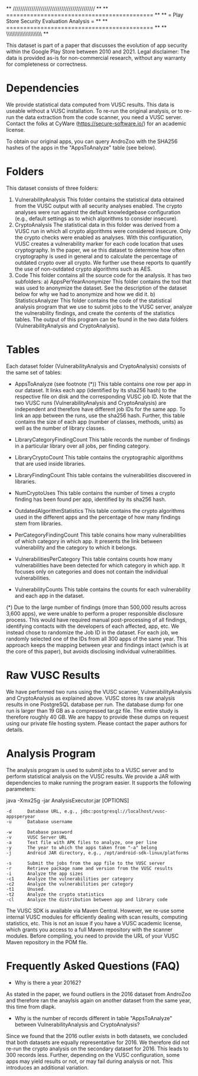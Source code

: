 ** //////////////////////////////////////////// **
** ===========================================  **
** = Play Store Security Evaluation Analysis =  **
** ===========================================  **
** \\\\\\\\\\\\\\\\\\\\\\\\\\\\\\\\\\\\\\\\\\\  **

This dataset is part of a paper that discusses the evolution of app security within the Google Play Store between 2010 and 2021.
Legal disclaimer: The data is provided as-is for non-commercial research, without any warranty for completeness or correctness.

Dependencies
=============

We provide statistical data computed from VUSC results. This data is useable without a VUSC installation. To re-run the original
analysis, or to re-run the data extraction from the code scanner, you need a VUSC server. Contact the folks at CyWare
(https://secure-software.io/) for an academic license.

To obtain our original apps, you can query AndroZoo with the SHA256 hashes of the apps in the "AppsToAnalyze" table (see below).

Folders
========

This dataset consists of three folders:

1. VulnerabilityAnalysis
    This folder contains the statistical data obtained from the VUSC output with all security analyses enabled. The crypto analyses
    were run against the default knowledgebase configuration (e.g., default settings as to which algorithms to consider insecure).
2. CryptoAnalysis
    The statistical data in this folder was derived from a VUSC run in which all crypto algorithms were considered insecure. Only
    the crypto checks were enabled as analyses. With this configuration, VUSC creates a vulnerability marker for each code location
    that uses cryptography. In the paper, we se this dataset to determine how often cryptography is used in general and to calculate
    the percentage of outdated crypto over all crypto. We further use these reports to quantify the use of non-outdated crypto
    algorithms such as AES.
3. Code
    This folder contains all the source code for the analysis. It has two subfolders:
    a) AppsPerYearAnonymizer
        This folder contains the tool that was used to anonymize the dataset. See the description of the dataset below for why we had
        to anonymize and how we did it.
    b) StatisticsAnalyzer
        This folder contains the code of the statistical analysis program that we use to submit jobs to the VUSC server, analyze the
        vulnerability findings, and create the contents of the statistics tables. The output of this program can be found in the two
        data folders (VulnerabilityAnalysis and CryptoAnalysis).

Tables
=======

Each dataset folder (VulnerabilityAnalysis and CryptoAnalysis) consists of the same set of tables:

* AppsToAnalyze (see footnote (*))
    This table contains one row per app in our dataset. It links each app (identified by its sha256 hash) to the respective file on
    disk and the corresponding VUSC job ID. Note that the two VUSC runs (VulnerabilityAnalysis and CryptoAnalysis) are independent
    and therefore have different job IDs for the same app. To link an app between the runs, use the sha256 hash. Further, this table
    contains the size of each app (number of classes, methods, units) as well as the number of library classes.

* LibraryCategoryFindingCount
    This table records the number of findings in a particular library over all jobs, per finding category.

* LibraryCryptoCount
    This table contains the cryptographic algorithms that are used inside libraries.

* LibraryFindingCount
    This table contains the vulnerabilities discovered in libraries.

* NumCryptoUses
    This table contains the number of times a crypto finding has been found per app, identified by its sha256 hash.

* OutdatedAlgorithmStatistics
    This table contains the crypto algorithms used in the different apps and the percentage of how many findings stem from libraries.

* PerCategoryFindingCount
    This table conains how many vulnerabilities of which category in which app. It presents the link between vulnerability and the
    category to which it belongs.

* VulnerabilitiesPerCategory
    This table contains counts how many vulnerabilities have been detected for which category in which app. It focuses only on
    categories and does not contain the individual vulnerabilities.

* VulnerabilityCounts
    This table contains the counts for each vulnerability and each app in the dataset.

(*) Due to the large number of findings (more than 500,000 results across 3,600 apps), we were unable to perform a proper responsible
disclosure process. This would have required manual post-processing of all findings, identifying contacts with the developers of each
affected, app, etc. We instead chose to randomize the Job ID in the dataset. For each job, we randomly selected one of the IDs from
all 300 apps of the same year. This approach keeps the mapping between year and findings intact (which is at the core of this paper),
but avoids disclosing individual vulnerabilities.

Raw VUSC Results
=================

We have performed two runs using the VUSC scanner, VulnerabilityAnalysis and CryptoAnalysis as explained above. VUSC stores its
raw analysis results in one PostgreSQL database per run. The database dump for one run is larger than 19 GB as a compressed
tar.gz file. The entire study is therefore roughly 40 GB. We are happy to provide these dumps on request using our private
file hosting system. Please contact the paper authors for details.

Analysis Program
=================

The analysis program is used to submit jobs to a VUSC server and to perform statistical analysis on the VUSC results. We provide a
JAR with dependencies to make running the program easier. It supports the following parameters:

java -Xmx25g -jar AnalysisExecutor.jar [OPTIONS]

    -d      Database URL, e.g., jdbc:postgresql://localhost/vusc-appsperyear
    -u      Database username

    -w      Database password
    -v  	VUSC Server URL
    -a      Text file with APK files to analyze, one per line
    -y      The year to which the apps taken from "-a" belong
    -j      Android JAR directory, e.g., /opt/android-sdk-linux/platforms

    -s      Submit the jobs from the app file to the VUSC server
    -r      Retrieve package name and version from the VUSC results
    -i      Analyze the app sizes
    -c1     Analyze the vulnerabilities per category
    -c2     Analyze the vulnerabilities per category
    -t1     Unused.
    -t2     Analyze the crypto statistics
    -cl     Analyze the distribution between app and library code

The VUSC SDK is available via Maven Central. However, we re-use some internal VUSC modules for efficiently dealing with scan
results, computing statistics, etc. This is not an issue if you have a VUSC academic license, which grants you access to a
full Maven repository with the scanner modules. Before compiling, you need to provide the URL of your VUSC Maven repository
in the POM file.

Frequently Asked Questions (FAQ)
=================================

* Why is there a year 20162?

As stated in the paper, we found outliers in the 2016 dataset from AndroZoo and therefore ran the anaylsis again on another
dataset from the same year, this time from dlapk.

* Why is the number of records different in table "AppsToAnalyze" between VulnerabilityAnalysis and CryptoAnalysis?

Since we found that the 2016 outlier exists in both datasets, we concluded that both datasets are equally representative
for 2016. We therefore did not re-run the crypto analysis on the secondary dataset for 2016. This leads to 300 records
less. Further, depending on the VUSC configuration, some apps may yield results or not, or may fail during analysis or
not. This introduces an additional variation.
